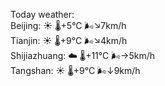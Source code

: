 Today weather:  
Beijing: ☀️ 🌡️+5°C 🌬️↘7km/h  
Tianjin: ☀️ 🌡️+9°C 🌬️↘4km/h  
Shijiazhuang: ☁️ 🌡️+11°C 🌬️→5km/h  
Tangshan: ☀️ 🌡️+9°C 🌬️↓9km/h  
